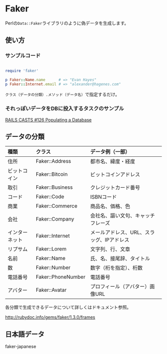 # Faker

Perlの`Data::Faker`ライブラリのように偽データを生成します。

## 使い方

### サンプルコード

```ruby

require 'faker'

p Faker::Name.name      # => "Evan Hayes"
p Faker::Internet.email # => "alexander@hagenes.com"

```

`クラス（データの分類）.メソッド（データ名）`で指定するだけ。

### それっぽいデータをDBに投入するタスクのサンプル

[RAILS CASTS #126 Populating a Database](http://railscasts.com/episodes/126-populating-a-database)


## データの分類

|種類        |クラス               |データ例（一部）            |
|:-----------|:--------------------|:---------------------------|
|住所        |Faker::Address       |都市名、緯度・経度          |
|ビットコイン|Faker::Bitcoin       |ビットコインアドレス        |
|取引        |Faker::Business      |クレジットカード番号        |
|コード      |Faker::Code          |ISBNコード                  |
|商業        |Faker::Commerce      |商品名、価格、色            |
|会社        |Faker::Company       |会社名、謳い文句、キャッチフレーズ|
|インターネット|Faker::Internet    |メールアドレス、URL、スラッグ、IPアドレス|
|リプサム    |Faker::Lorem         |文字列、行、文章            |
|名前        |Faker::Name          |氏、名、接尾辞、タイトル    |
|数          |Faker::Number        |数字（桁を指定）、桁数      |
|電話番号    |Faker::PhoneNumber   |電話番号                    |
|アバター    |Faker::Avatar        |プロフィール（アバター）画像URL|

各分類で生成できるデータについて詳しくはドキュメント参照。

http://rubydoc.info/gems/faker/1.3.0/frames

## 日本語データ

faker-japanese
